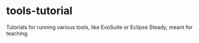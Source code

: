 # tools-tutorial
Tutorials for running various tools, like EvoSuite or Eclipse Steady, meant for teaching

